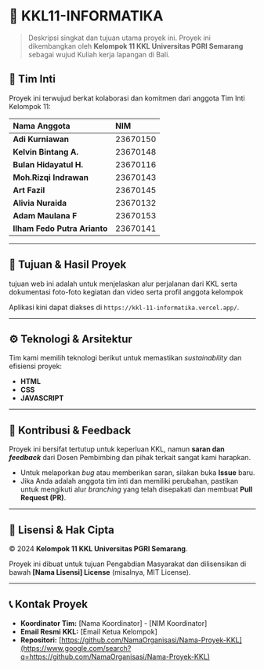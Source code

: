 

# 🚀 KKL11-INFORMATIKA

> Deskripsi singkat dan tujuan utama proyek ini. Proyek ini dikembangkan oleh **Kelompok 11 KKL Universitas PGRI Semarang** sebagai wujud Kuliah kerja lapangan di Bali.

## 👥 Tim Inti

Proyek ini terwujud berkat kolaborasi dan komitmen dari anggota Tim Inti Kelompok 11:

| Nama Anggota | NIM |
| :--- | :--- | 
| **Adi Kurniawan** | 23670150 | 
| **Kelvin Bintang A.** | 23670148 |
| **Bulan Hidayatul H.** | 23670116 | 
| **Moh.Rizqi Indrawan** | 23670143 | 
| **Art Fazil** | 23670145 | 
| **Alivia Nuraida** | 23670132 | 
| **Adam Maulana F** | 23670153 | 
| **Ilham Fedo Putra Arianto** | 23670141 | 


-----

## 🌟 Tujuan & Hasil Proyek
tujuan web ini adalah untuk menjelaskan alur perjalanan dari KKL serta dokumentasi foto-foto kegiatan dan video serta profil anggota kelompok

Aplikasi kini dapat diakses di `https://kkl-11-informatika.vercel.app/`.

-----

## ⚙️ Teknologi & Arsitektur

Tim kami memilih teknologi berikut untuk memastikan *sustainability* dan efisiensi proyek:

  * **HTML** 
  * **CSS** 
  * **JAVASCRIPT** 

-----

## 🤝 Kontribusi & Feedback

Proyek ini bersifat tertutup untuk keperluan KKL, namun **saran dan *feedback*** dari Dosen Pembimbing dan pihak terkait sangat kami harapkan.

  * Untuk melaporkan *bug* atau memberikan saran, silakan buka **Issue** baru.
  * Jika Anda adalah anggota tim inti dan memiliki perubahan, pastikan untuk mengikuti alur *branching* yang telah disepakati dan membuat **Pull Request (PR)**.

-----

## 📜 Lisensi & Hak Cipta

© 2024 **Kelompok 11 KKL Universitas PGRI Semarang**.

Proyek ini dibuat untuk tujuan Pengabdian Masyarakat dan dilisensikan di bawah **[Nama Lisensi] License** (misalnya, MIT License).

-----

## 📞 Kontak Proyek

  * **Koordinator Tim:** [Nama Koordinator] - [NIM Koordinator]
  * **Email Resmi KKL:** [Email Ketua Kelompok]
  * **Repositori:** [https://github.com/NamaOrganisasi/Nama-Proyek-KKL](https://www.google.com/search?q=https://github.com/NamaOrganisasi/Nama-Proyek-KKL)

